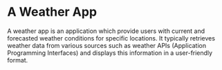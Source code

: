 # A Weather App

A weather app is an application which provide users with current and forecasted weather conditions for specific locations. It typically retrieves weather data from various sources such as weather APIs (Application Programming Interfaces) and displays this information in a user-friendly format.